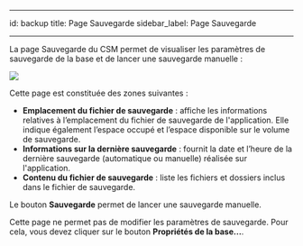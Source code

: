 - - -
id: backup title: Page Sauvegarde sidebar_label: Page Sauvegarde
- - -

La page Sauvegarde du CSM permet de visualiser les paramètres de sauvegarde de la base et de lancer une sauvegarde manuelle :

![](../assets/en/MSC/msc_Backup.png)

Cette page est constituée des zones suivantes :

- **Emplacement du fichier de sauvegarde** : affiche les informations relatives à l’emplacement du fichier de sauvegarde de l'application. Elle indique également l’espace occupé et l’espace disponible sur le volume de sauvegarde.
- **Informations sur la dernière sauvegarde** : fournit la date et l’heure de la dernière sauvegarde (automatique ou manuelle) réalisée sur l'application.
- **Contenu du fichier de sauvegarde** : liste les fichiers et dossiers inclus dans le fichier de sauvegarde.

Le bouton **Sauvegarde** permet de lancer une sauvegarde manuelle.

Cette page ne permet pas de modifier les paramètres de sauvegarde. Pour cela, vous devez cliquer sur le bouton **Propriétés de la base...**.